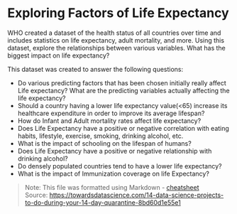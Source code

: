 # Exploring Factors of Life Expectancy

WHO created a dataset of the health status of all countries over time and includes statistics on life expectancy, adult mortality, and more. Using this dataset, explore the relationships between various variables. What has the biggest impact on life expectancy?

This dataset was created to answer the following questions:
 - Do various predicting factors that has been chosen initially really affect Life expectancy? What are the predicting variables actually affecting the life expectancy?
 - Should a country having a lower life expectancy value(<65) increase its healthcare expenditure in order to improve its average lifespan?
 - How do Infant and Adult mortality rates affect life expectancy?
 - Does Life Expectancy have a positive or negative correlation with eating habits, lifestyle, exercise, smoking, drinking alcohol, etc.
 - What is the impact of schooling on the lifespan of humans?
 - Does Life Expectancy have a positive or negative relationship with drinking alcohol?
 - Do densely populated countries tend to have a lower life expectancy?
 - What is the impact of Immunization coverage on life Expectancy?
 
> Note: This file was formatted using Markdown - [cheatsheet](https://github.com/adam-p/markdown-here/wiki/Markdown-Cheatsheet) <br>
> Source: https://towardsdatascience.com/14-data-science-projects-to-do-during-your-14-day-quarantine-8bd60d1e55e1
